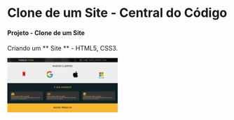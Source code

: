 #  Clone de um Site - Central do Código


#### Projeto - Clone de um Site
Criando um ** Site ** - HTML5, CSS3.

<img src='./clone-central-do-codigo/img/centraldocodigo.png ' width='50%'/>
